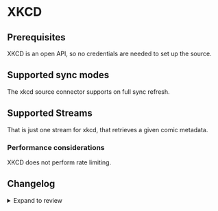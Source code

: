 # XKCD

## Prerequisites

XKCD is an open API, so no credentials are needed to set up the source.

## Supported sync modes

The xkcd source connector supports on full sync refresh.

## Supported Streams

That is just one stream for xkcd, that retrieves a given comic metadata.

### Performance considerations

XKCD does not perform rate limiting.

## Changelog

<details>
  <summary>Expand to review</summary>

| Version | Date       | Pull Request                                             | Subject                                   |
| :------ | :--------- | :------------------------------------------------------- | :---------------------------------------- |
| 0.2.21 | 2025-08-09 | [64865](https://github.com/airbytehq/airbyte/pull/64865) | Update dependencies |
| 0.2.20 | 2025-08-02 | [64317](https://github.com/airbytehq/airbyte/pull/64317) | Update dependencies |
| 0.2.19 | 2025-07-26 | [64089](https://github.com/airbytehq/airbyte/pull/64089) | Update dependencies |
| 0.2.18 | 2025-07-20 | [63660](https://github.com/airbytehq/airbyte/pull/63660) | Update dependencies |
| 0.2.17 | 2025-07-12 | [63193](https://github.com/airbytehq/airbyte/pull/63193) | Update dependencies |
| 0.2.16 | 2025-07-05 | [61236](https://github.com/airbytehq/airbyte/pull/61236) | Update dependencies |
| 0.2.15 | 2025-05-24 | [60764](https://github.com/airbytehq/airbyte/pull/60764) | Update dependencies |
| 0.2.14 | 2025-05-10 | [60013](https://github.com/airbytehq/airbyte/pull/60013) | Update dependencies |
| 0.2.13 | 2025-05-04 | [59557](https://github.com/airbytehq/airbyte/pull/59557) | Update dependencies |
| 0.2.12 | 2025-04-26 | [58935](https://github.com/airbytehq/airbyte/pull/58935) | Update dependencies |
| 0.2.11 | 2025-04-19 | [58563](https://github.com/airbytehq/airbyte/pull/58563) | Update dependencies |
| 0.2.10 | 2025-04-13 | [58051](https://github.com/airbytehq/airbyte/pull/58051) | Update dependencies |
| 0.2.9 | 2025-04-05 | [57393](https://github.com/airbytehq/airbyte/pull/57393) | Update dependencies |
| 0.2.8 | 2025-03-29 | [56892](https://github.com/airbytehq/airbyte/pull/56892) | Update dependencies |
| 0.2.7 | 2025-03-22 | [56251](https://github.com/airbytehq/airbyte/pull/56251) | Update dependencies |
| 0.2.6 | 2025-03-08 | [55605](https://github.com/airbytehq/airbyte/pull/55605) | Update dependencies |
| 0.2.5 | 2025-03-01 | [55116](https://github.com/airbytehq/airbyte/pull/55116) | Update dependencies |
| 0.2.4 | 2025-02-22 | [54508](https://github.com/airbytehq/airbyte/pull/54508) | Update dependencies |
| 0.2.3 | 2025-02-15 | [47934](https://github.com/airbytehq/airbyte/pull/47934) | Update dependencies |
| 0.2.2 | 2024-08-16 | [44196](https://github.com/airbytehq/airbyte/pull/44196) | Bump source-declarative-manifest version |
| 0.2.1 | 2024-07-28 | [42834](https://github.com/airbytehq/airbyte/pull/42834) | Fix Metadata sha256 digest |
| 0.2.0 | 2024-07-25 | [42479](https://github.com/airbytehq/airbyte/pull/42479) | Migrate to low code manifest only connector |
| 0.1.10 | 2024-07-20 | [42380](https://github.com/airbytehq/airbyte/pull/42380) | Update dependencies |
| 0.1.9 | 2024-07-13 | [41682](https://github.com/airbytehq/airbyte/pull/41682) | Update dependencies |
| 0.1.8 | 2024-07-10 | [41393](https://github.com/airbytehq/airbyte/pull/41393) | Update dependencies |
| 0.1.7 | 2024-07-09 | [41204](https://github.com/airbytehq/airbyte/pull/41204) | Update dependencies |
| 0.1.6 | 2024-07-06 | [40817](https://github.com/airbytehq/airbyte/pull/40817) | Update dependencies |
| 0.1.5 | 2024-06-25 | [40389](https://github.com/airbytehq/airbyte/pull/40389) | Update dependencies |
| 0.1.4 | 2024-06-22 | [40164](https://github.com/airbytehq/airbyte/pull/40164) | Update dependencies |
| 0.1.3 | 2024-06-06 | [39293](https://github.com/airbytehq/airbyte/pull/39293) | [autopull] Upgrade base image to v1.2.2 |
| 0.1.2 | 2024-05-20 | [38401](https://github.com/airbytehq/airbyte/pull/38401) | [autopull] base image + poetry + up_to_date |
| 0.1.1 | 2022-10-24 | [18386](https://github.com/airbytehq/airbyte/pull/18386) | Readded xkcd to source def yaml |
| 0.1.0 | 2022-10-17 | [18049](https://github.com/airbytehq/airbyte/pull/18049) | Initial version/release of the connector. |

</details>
